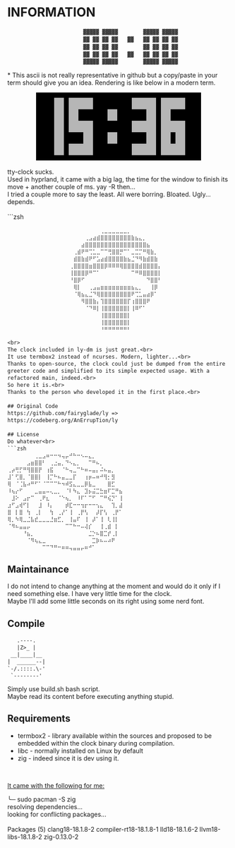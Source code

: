# INFORMATION

```zsh
                        ▓▓▓▓▓ ▓▓▓▓▓        ▓▓▓▓▓ ▓▓▓▓▓
                        ▓▓ ▓▓ ▓▓ ▓▓   ▓▓   ▓▓ ▓▓ ▓▓ ▓▓
                        ▓▓ ▓▓ ▓▓ ▓▓        ▓▓ ▓▓ ▓▓ ▓▓
                        ▓▓ ▓▓ ▓▓ ▓▓   ▓▓   ▓▓ ▓▓ ▓▓ ▓▓
                        ▓▓▓▓▓ ▓▓▓▓▓        ▓▓▓▓▓ ▓▓▓▓▓
```
\* This ascii is not really representative in github but a copy/paste in your term should give you an idea. 
Rendering is like below in a modern term.
<p align="center">
<img src="the_clock.png" alt="the_clock_screenshot">
</p>
tty-clock sucks.<br>
Used in hyprland, it came with a big lag, the time for the window to finish its move + another couple of ms. yay -R then...<br>
I tried a couple more to say the least. All were borring. Bloated. Ugly... depends.<br>
<br>
```zsh

                    ⠀⠀⠀⠀⠀⠀⠀⠀⠀⠀⠀⢀⣀⣀⣀⣀⣀⣀⡀⠀⠀⠀⠀⠀⠀⠀⠀⠀⠀⠀
                    ⠀⠀⠀⠀⠀⠀⠀⢀⣠⣴⣾⣿⣿⣿⣿⣿⣿⣿⣿⣷⣦⣄⡀⠀⠀⠀⠀⠀⠀⠀
                    ⠀⠀⠀⠀⠀⠀⣴⣿⣿⣿⣿⣿⣿⣿⣿⣿⣿⣿⣿⣿⣿⣿⣿⣦⠀⠀⠀⠀⠀⠀
                    ⠀⠀⠀⠀⢀⣾⠟⠛⢉⣁⣀⠉⠉⢛⣿⣿⡛⠉⠁⣀⣉⡉⠛⢿⣷⡀⠀⠀⠀⠀
                    ⠀⠀⠀⠀⣾⣿⣷⣾⠟⠋⣡⣴⣾⣿⣿⣿⣿⣷⣦⣈⠙⠻⣷⣾⣿⣷⠀⠀⠀⠀
                    ⠀⠀⠀⢀⣿⣿⣿⣿⣶⣿⣿⣿⡿⠿⠿⠿⢿⣿⣿⣿⣿⣾⣿⣿⣿⣿⡄⠀⠀⠀
                    ⠀⠀⠀⢸⣿⣿⣿⡿⠛⠉⠁⠀⠀⠀⠀⠀⠀⠀⠀⠉⠛⠿⣿⣿⣿⣿⡇⠀⠀⠀
                    ⠀⠀⠀⠘⣿⡿⠋⠀⠀⠀⠀⠀⠀⠀⠀⠀⠀⠀⠀⠀⠀⠀⠀⠙⣿⣿⠃⠀⠀⠀
                    ⠀⠀⠀⠀⢿⡇⠀⠀⢀⣠⣤⣶⣶⣶⣶⣶⣶⣶⣶⣦⣄⡀⠀⠀⢸⡿⠀⠀⠀⠀
                    ⠀⠀⠀⠀⠈⢿⣦⣄⣈⠙⢿⣿⣿⣿⣿⣿⣿⣿⣿⠟⢉⣁⣤⣴⡿⠁⠀⠀⠀⠀
                    ⠀⠀⠀⠀⠀⠀⠻⣿⣿⣷⡄⢹⣿⣿⣿⣿⣿⣿⡏⢰⣿⣿⣿⠟⠀⠀⠀⠀⠀⠀
                    ⠀⠀⠀⠀⠀⠀⠀⠈⠙⠿⡇⢸⣿⣿⣿⣿⣿⣿⡇⢸⠿⠋⠁⠀⠀⠀⠀⠀⠀⠀
                    ⠀⠀⠀⠀⠀⠀⠀⠀⠀⠀⠀⢸⣿⣿⣿⣿⣿⣿⡇⠀⠀⠀⠀⠀⠀⠀⠀⠀⠀⠀
                    ⠀⠀⠀⠀⠀⠀⠀⠀⠀⠀⠀⢸⣿⣿⣿⣿⣿⣿⡇⠀⠀⠀⠀⠀⠀⠀⠀⠀⠀⠀
                    ⠀⠀⠀⠀⠀⠀⠀⠀⠀⠀⠀⠘⠛⠛⠛⠛⠛⠛⠃⠀⠀⠀⠀⠀⠀⠀⠀⠀⠀⠀
```
<br>
The clock included in ly-dm is just great.<br>
It use termbox2 instead of ncurses. Modern, lighter...<br>
Thanks to open-source, the clock could just be dumped from the entire greeter code and simplified to its simple expected usage. With a refactored main, indeed.<br>
So here it is.<br>
Thanks to the person who developed it in the first place.<br>

## Original Code
https://github.com/fairyglade/ly => https://codeberg.org/AnErrupTion/ly

## License
Do whatever<br>
```zsh
⠀⠀⠀⠀⠀⠀⠀⢀⣀⣠⠶⠒⠒⠲⢤⡤⠚⠓⠒⠢⠤⣄⡀⠀⠀⠀⠀⠀⠀⠀
⠀⠀⠀⠀⠀⣠⣶⣿⣿⠃⠀⢀⣐⣤⡀⠙⠢⣄⡀⠀⠀⠉⠛⠦⡀⠀⠀⠀⠀⠀
⢀⡴⢛⡋⠛⢻⣿⣿⡟⠀⢰⣯⠀⠀⠈⠓⢤⣀⠉⠓⠶⠤⣤⡄⠬⠦⣤⡀⠀⠀
⣸⠁⢋⣿⡀⠈⣿⣿⡇⠀⢸⡉⠓⠦⣤⣀⣀⡏⠀⠀⢰⡶⠤⠶⠚⢻⡂⣻⠀⠀
⢿⠀⠈⢈⣧⠴⠛⠋⠁⠈⠉⠉⠉⠓⠲⠾⣫⣄⣀⣀⡿⣧⣀⠀⠀⠀⣿⣋⠀⠀
⠸⢦⡔⠋⠀⠀⠀⣀⣤⣤⠤⢄⣀⡀⠀⠈⠇⠳⣄⠀⣹⡦⣬⣉⣓⣶⠏⣉⠛⣦
⠀⣸⠕⠀⣠⡖⠉⠀⢀⠟⣆⠀⠀⠈⠑⢦⡀⠀⠸⠏⠁⠉⠋⠀⠉⠛⢮⡙⠁⢸
⣰⠋⣠⢾⠋⡇⠀⠀⣸⠀⠸⡄⠀⠀⠀⡾⣏⠒⠒⢲⡖⠒⠒⢢⣄⠀⠀⢹⡀⣼
⣿⠀⡇⣿⠀⢳⠀⢀⡇⠀⠀⢳⠀⢀⡜⠁⢸⠀⢀⡟⢣⠀⠀⡼⡏⢣⠀⢀⡟⠁
⢿⡀⠳⢿⣀⣈⣧⣞⣀⣀⣀⣘⣶⣋⡀⠀⢸⣤⠏⠀⢸⠀⡼⠁⢸⠀⢇⢸⡇⠀
⠈⠻⠦⣤⣤⡤⠀⠀⠀⠀⠀⠀⠀⠀⠀⠉⠉⠓⠒⠤⢼⡎⠀⠀⢸⢀⣾⠀⡇⠀
⠀⠀⠀⠀⠘⣦⡀⠀⠀⠀⠀⠀⠀⠀⠀⠀⠀⠀⠀⠀⠀⣈⡑⠦⣿⣉⡞⢀⡇⠀
⠀⠀⠀⠀⠀⠈⠻⢦⣄⣀⠀⠀⠀⠀⠀⠀⠀⠀⠀⠀⠀⠀⣉⡷⠦⠤⠴⠟⠀⠀
⠀⠀⠀⠀⠀⠀⠀⠀⠀⠉⠉⠙⠛⠒⠶⠶⢤⣤⣤⡤⠶⠚⠁⠀⠀⠀⠀⠀⠀⠀
```
## Maintainance
I do not intend to change anything at the moment and would do it only if I need something else. I have very little time for the clock.<br>
Maybe I'll add some little seconds on its right using some nerd font.

## Compile
```zif
   .----.
   |Z>_ |
 __|____|__
|  ______--|
`-/.::::.\-'
 `--------'
```
Simply use build.sh bash script.<br>
Maybe read its content before executing anything stupid.

## Requirements
* termbox2 - library available within the sources and proposed to be embedded within the clock binary during compilation.
* libc - normally installed on Linux by default
* zig - indeed since it is dev using it.
<br>

<u>It came with the following for me:</u>

╰─ sudo pacman -S zig<br>
resolving dependencies...<br>
looking for conflicting packages...<br>
<br>
Packages (5) clang18-18.1.8-2  compiler-rt18-18.1.8-1  lld18-18.1.6-2  llvm18-libs-18.1.8-2
             zig-0.13.0-2
